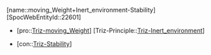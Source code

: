 ﻿---
type: TrizContradiction
aliases:
- moving_Weight+Inert_environment-Stability
license: CC BY-SA 4.0
copyright: https://github.com/SpocWeb
IsDeleted: false
IsReadOnly: false
Confidential: public
tags: 
- Triz/Contradiction
---
[name::moving_Weight+Inert_environment-Stability]
[SpocWebEntityId::22601]
+ [pro::[Triz-moving_Weight](tech/Triz/Parameter/Triz-moving_Weight.md)]
[Triz-Principle::[Triz-Inert_environment](tech/Triz/Principle/Triz-Inert_environment.md)]
- [con::[Triz-Stability](tech/Triz/Parameter/Triz-Stability.md)]

